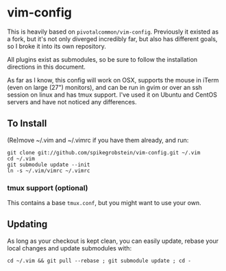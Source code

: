 # vim-config

This is heavily based on `pivotalcommon/vim-config`. Previously it existed as a fork, but it's not only
diverged incredibly far, but also has different goals, so I broke it into its own repository.

All plugins exist as submodules, so be sure to follow the installation directions in this document.

As far as I know, this config will work on OSX, supports the mouse in iTerm (even on large (27") monitors),
and can be run in gvim or over an ssh session on linux and has tmux support. I've used it on Ubuntu and CentOS
servers and have not noticed any differences.

## To Install

(Re)move ~/.vim and ~/.vimrc if you have them already, and run:

    git clone git://github.com/spikegrobstein/vim-config.git ~/.vim
    cd ~/.vim
    git submodule update --init
    ln -s ~/.vim/vimrc ~/.vimrc

### tmux support (optional)

This contains a base `tmux.conf`, but you might want to use your own.

## Updating

As long as your checkout is kept clean, you can easily update, rebase your local changes and update submodules with:

    cd ~/.vim && git pull --rebase ; git submodule update ; cd -

